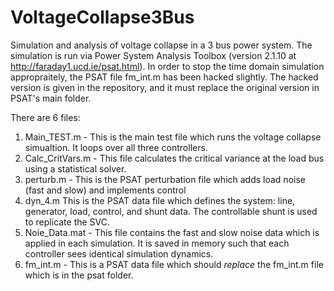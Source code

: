 # VoltageCollapse3Bus
Simulation and analysis of voltage collapse in a 3 bus power system. The simulation is run via Power System Analysis Toolbox (version 2.1.10 at http://faraday1.ucd.ie/psat.html). In order to stop the time domain simulation appropraitely, the PSAT file fm_int.m has been hacked slightly. The hacked version is given in the repository, and it must replace the original version in PSAT's main folder.

There are 6 files:

1. Main_TEST.m - This is the main test file which runs the voltage collapse simualtion. It loops over all three controllers.
2. Calc_CritVars.m - This file calculates the critical variance at the load bus using a statistical solver.
3. perturb.m - This is the PSAT perturbation file which adds load noise (fast and slow) and implements control
4. dyn_4.m This is the PSAT data file which defines the system: line, generator, load, control, and shunt data. The controllable shunt is used to replicate the SVC.
5. Noie_Data.mat - This file contains the fast and slow noise data which is applied in each simulation. It is saved in memory such that each controller sees identical simulation dynamics.
6. fm_int.m - This is a PSAT data file which should *replace* the fm_int.m file which is in the psat folder.
